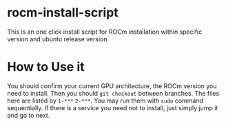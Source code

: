 # rocm-install-script
This is an one click install script for ROCm installation within specific version and ubuntu release version.

# How to Use it
You should confirm your current GPU architecture, the ROCm version you need to install. Then you should `git checkout` between branches. 
The files here are listed by `1-***` `2-***`. You may run them with `sudo` command sequentially. If there is a service you need not to install, just simply jump it and go to next.

